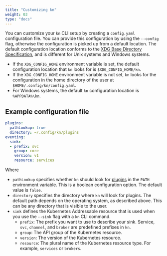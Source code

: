 ```yaml
---
title: "Customizing kn"
weight: 03
type: "docs"
---
```


You can customize your `kn` CLI setup by creating a `config.yaml` configuration file. You can provide this configuration by using the `--config` flag, otherwise the configuration is picked up from a default location. The default configuration location conforms to the [XDG Base Directory Specification](https://specifications.freedesktop.org/basedir-spec/basedir-spec-latest.html), and is different for Unix systems and Windows systems.

- If the `XDG_CONFIG_HOME` environment variable is set, the default configuration location that `kn` looks for is `$XDG_CONFIG_HOME/kn`.
- If the `XDG_CONFIG_HOME` environment variable is not set, `kn` looks for the configuration in the home directory of the user at `$HOME/.config/kn/config.yaml`.
- For Windows systems, the default `kn` configuration location is `%APPDATA%\kn`.

## Example configuration file

```yaml
plugins:
  pathLookup: true
  directory: ~/.config/kn/plugins
eventing:
  sink:
  - prefix: svc
    group: core
    version: v1
    resource: services
```

Where

- `pathLookup` specifies whether `kn` should look for [plugins](./kn-plugins) in the `PATH` environment variable. This is a boolean configuration option. The default value is `false`.
- `directory` specifies the directory where `kn` will look for plugins. The default path depends on the operating system, as described above. This can be any directory that is visible to the user.
- `sink` defines the Kubernetes Addressable resource that is used when you use the `--sink` flag with a `kn` CLI command.
    - `prefix`: The prefix you want to use to describe your sink. Service, `svc`, `channel`, and `broker` are predefined prefixes in `kn`.
    <!--can be a prefix be anything? Otherwise let's provide a full list of what's allowed, limitations, etc.-->
    - `group`: The API group of the Kubernetes resource.
    - `version`: The version of the Kubernetes resource.
    - `resource`: The plural name of the Kubernetes resource type. For example, `services` or `brokers`.
